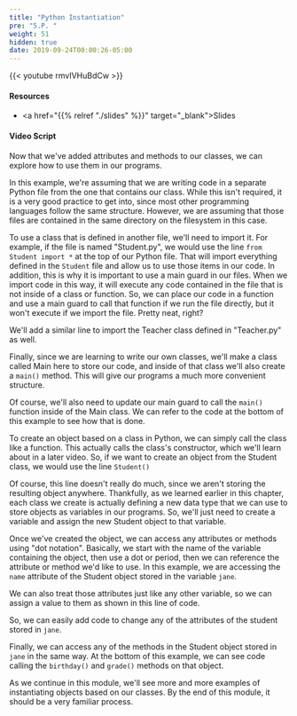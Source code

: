```yaml
---
title: "Python Instantiation"
pre: "5.P. "
weight: 51
hidden: true
date: 2019-09-24T00:00:26-05:00
---
```


{{< youtube rmvIVHuBdCw >}}

#### Resources

* <a href="{{% relref "./slides" %}}" target="_blank">Slides</a>

#### Video Script

Now that we've added attributes and methods to our classes, we can explore how to use them in our programs.

In this example, we're assuming that we are writing code in a separate Python file from the one that contains our class. While this isn't required, it is a very good practice to get into, since most other programming languages follow the same structure. However, we are assuming that those files are contained in the same directory on the filesystem in this case.

To use a class that is defined in another file, we'll need to import it. For example, if the file is named "Student.py", we would use the line `from Student import *` at the top of our Python file. That will import everything defined in the `Student` file and allow us to use those items in our code. In addition, this is why it is important to use a main guard in our files. When we import code in this way, it will execute any code contained in the file that is not inside of a class or function. So, we can place our code in a function and use a main guard to call that function if we run the file directly, but it won't execute if we import the file. Pretty neat, right?

We'll add a similar line to import the Teacher class defined in "Teacher.py" as well.

Finally, since we are learning to write our own classes, we'll make a class called Main here to store our code, and inside of that class we'll also create a `main()` method. This will give our programs a much more convenient structure.

Of course, we'll also need to update our main guard to call the `main()` function inside of the Main class. We can refer to the code at the bottom of this example to see how that is done.

To create an object based on a class in Python, we can simply call the class like a function. This actually calls the class's constructor, which we'll learn about in a later video. So, if we want to create an object from the Student class, we would use the line `Student()`

Of course, this line doesn't really do much, since we aren't storing the resulting object anywhere. Thankfully, as we learned earlier in this chapter, each class we create is actually defining a new data type that we can use to store objects as variables in our programs. So, we'll just need to create a variable and assign the new Student object to that variable.

Once we've created the object, we can access any attributes or methods using "dot notation". Basically, we start with the name of the variable containing the object, then use a dot or period, then we can reference the attribute or method we'd like to use. In this example, we are accessing the `name` attribute of the Student object stored in the variable `jane`.

We can also treat those attributes just like any other variable, so we can assign a value to them as shown in this line of code.

So, we can easily add code to change any of the attributes of the student stored in `jane`.

Finally, we can access any of the methods in the Student object stored in `jane` in the same way. At the bottom of this example, we can see code calling the `birthday()` and `grade()` methods on that object.

As we continue in this module, we'll see more and more examples of instantiating objects based on our classes. By the end of this module, it should be a very familiar process.
